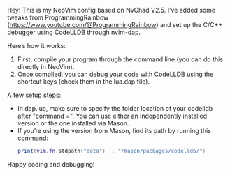 
Hey! This is my NeoVim config based on NvChad V2.5. I’ve added some tweaks from ProgrammingRainbow (https://www.youtube.com/@ProgrammingRainbow) and set up the C/C++ debugger using CodeLLDB through nvim-dap.

Here’s how it works:
1. First, compile your program through the command line (you can do this directly in NeoVim).
2. Once compiled, you can debug your code with CodeLLDB using the shortcut keys (check them in the lua.dap file).

A few setup steps:
- In dap.lua, make sure to specify the folder location of your codelldb after "command =". You can use either an independently installed version or the one installed via Mason.
- If you’re using the version from Mason, find its path by running this command:
  ```lua
  print(vim.fn.stdpath("data") .. "/mason/packages/codelldb/")
  ```

Happy coding and debugging!
